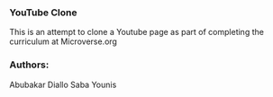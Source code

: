 ### YouTube Clone

This is an attempt to clone a Youtube page as part of completing the curriculum at Microverse.org

### Authors:

Abubakar Diallo
Saba Younis